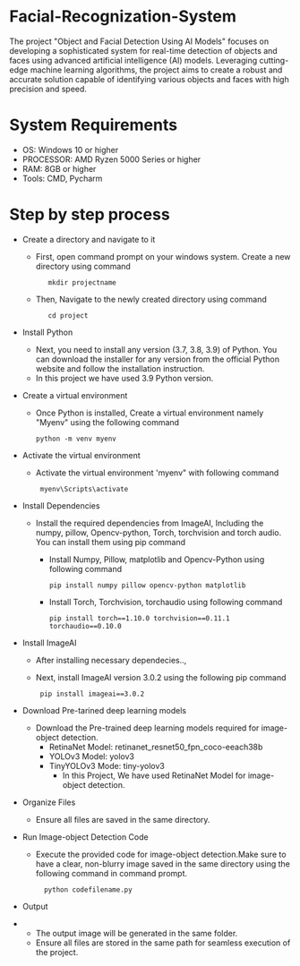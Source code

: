 # Facial-Recognization-System
The project "Object and Facial Detection Using AI Models" focuses on developing a sophisticated system for real-time detection of objects and faces using advanced artificial intelligence (AI) models. Leveraging cutting-edge machine learning algorithms, the project aims to create a robust and accurate solution capable of identifying various objects and faces with high precision and speed.

# System Requirements
 - OS: Windows 10 or higher
 - PROCESSOR: AMD Ryzen 5000 Series or higher
 - RAM: 8GB or higher
 - Tools: CMD, Pycharm

# Step by step process
 - Create a directory and navigate to it
   - First, open command prompt on your windows system. Create a new directory using command

            mkdir projectname
     
   - Then, Navigate to the newly created directory using command
   
            cd project


 - Install Python
    - Next, you need to install any version (3.7, 3.8, 3.9) of Python. You can download the installer for any version from the official Python website and follow the installation instruction.
    - In this project we have used 3.9 Python version.


 - Create a virtual environment
    - Once Python is installed, Create a virtual environment namely "Myenv" using the following command
  
          python -m venv myenv

      

 - Activate the  virtual environment
    - Activate the virtual environment 'myenv" with following command

           myenv\Scripts\activate


 - Install Dependencies
    - Install the required dependencies from ImageAI, Including the numpy, pillow, Opencv-python, Torch, torchvision and torch audio. You can install them using pip command
       - Install Numpy, Pillow, matplotlib and Opencv-Python using following command

             pip install numpy pillow opencv-python matplotlib

       - Install Torch, Torchvision, torchaudio using following command

             pip install torch==1.10.0 torchvision==0.11.1 torchaudio==0.10.0


 - Install ImageAI
    - After installing necessary dependecies..,
    - Next, install ImageAI version 3.0.2 using the following pip command

           pip install imageai==3.0.2


 - Download Pre-tarined deep learning models
    - Download the Pre-trained deep learning models required for image-object detection.
       - RetinaNet Model: retinanet_resnet50_fpn_coco-eeach38b
       - YOLOv3 Model: yolov3
       - TinyYOLOv3 Mode: tiny-yolov3
           -  In this Project, We have used RetinaNet Model for image-object detection.

 - Organize Files
    - Ensure all files are saved in the same directory.

 - Run Image-object Detection Code
    - Execute the provided code for image-object detection.Make sure to have a clear, non-blurry image saved in the same directory using the following command in command prompt.
  
            python codefilename.py

 - Output
 -  - The output image will be generated in the same folder.
    - Ensure all files are stored in the same path for seamless execution of the project.
